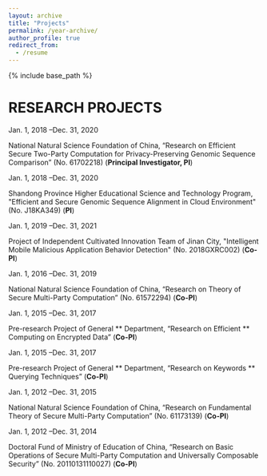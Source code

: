 ```yaml
---
layout: archive
title: "Projects"
permalink: /year-archive/
author_profile: true
redirect_from:
  - /resume
---
```



{% include base_path %}


RESEARCH PROJECTS
======
Jan. 1, 2018 –Dec. 31, 2020

National Natural Science Foundation of China, “Research on Efficient Secure Two-Party Computation for
Privacy-Preserving Genomic Sequence Comparison” (No. 61702218) (<b>Principal Investigator, PI</b>)

Jan. 1, 2018 –Dec. 31, 2020

Shandong Province Higher Educational Science and Technology Program, "Efficient and Secure Genomic Sequence Alignment in Cloud Environment" (No. J18KA349) (<b>PI</b>)

Jan. 1, 2019 –Dec. 31, 2021

Project of Independent Cultivated Innovation Team of Jinan City, "Intelligent Mobile Malicious Application Behavior Detection" (No. 2018GXRC002) (<b>Co-PI</b>)

Jan. 1, 2016 –Dec. 31, 2019

National Natural Science Foundation of China, “Research on Theory of Secure Multi-Party Computation”
(No. 61572294) (<b>Co-PI</b>)

Jan. 1, 2015 –Dec. 31, 2017

Pre-research Project of General ** Department, “Research on Efficient ** Computing on Encrypted
Data” (<b>Co-PI</b>)

Jan. 1, 2015 –Dec. 31, 2017

Pre-research Project of General ** Department, “Research on Keywords ** Querying Techniques” (<b>Co-PI</b>)

Jan. 1, 2012 –Dec. 31, 2015

National Natural Science Foundation of China, “Research on Fundamental Theory of Secure Multi-Party
Computation” (No. 61173139) (<b>Co-PI</b>)

Jan. 1, 2012 –Dec. 31, 2014

Doctoral Fund of Ministry of Education of China, “Research on Basic Operations of Secure Multi-Party
Computation and Universally Composable Security” (No. 20110131110027) (<b>Co-PI</b>)
